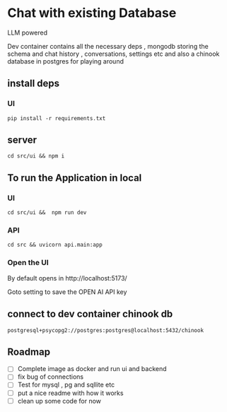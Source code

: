 # Chat with existing Database
LLM powered

Dev container contains all the necessary deps , mongodb storing the schema and chat history , conversations, settings etc
and also a chinook database in postgres for playing around

## install deps

### UI
`pip install -r requirements.txt`

## server
`cd src/ui && npm i`


## To run the Application in local

### UI
`cd src/ui &&  npm run dev`

### API
`cd src && uvicorn api.main:app`


### Open the UI
By default opens in http://localhost:5173/

Goto setting to save the OPEN AI API key

## connect to dev container chinook db

`postgresql+psycopg2://postgres:postgres@localhost:5432/chinook`



## Roadmap
- [ ] Complete image as docker and run ui and backend
- [ ] fix bug of connections
- [ ] Test for mysql , pg and sqllite etc
- [ ] put a nice readme with how it works
- [ ] clean up some code for now
